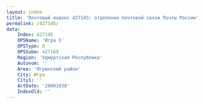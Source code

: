 ```yaml
---
layout: index
title: 'Почтовый индекс 427145: отделение почтовой связи Почты России'
permalink: /427145/
data:
    Index: 427145
    OPSName: 'Игра 5'
    OPSType: О
    OPSSubm: 427169
    Region: 'Удмуртская Республика'
    Autonom: ''
    Area: 'Игринский район'
    City: Игра
    City1: ''
    ActDate: '20001030'
    IndexOld: ''
---
```

